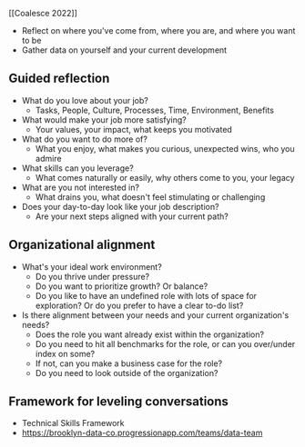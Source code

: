 [[Coalesce 2022]]

- Reflect on where you've come from, where you are, and where you want to be
- Gather data on yourself and your current development

## Guided reflection
- What do you love about your job?
	- Tasks, People, Culture, Processes, Time, Environment, Benefits
- What would make your job more satisfying?
	- Your values, your impact, what keeps you motivated
- What do you want to do more of?
	- What you enjoy, what makes you curious, unexpected wins, who you admire
- What skills can you leverage?
	- What comes naturally or easily, why others come to you, your legacy
- What are you not interested in?
	- What drains you, what doesn't feel stimulating or challenging
- Does your day-to-day look like your job description?
	- Are your next steps aligned with your current path?

## Organizational alignment
- What's your ideal work environment?
	- Do you thrive under pressure?
	- Do you want to prioritize growth? Or balance?
	- Do you like to have an undefined role with lots of space for exploration? Or do you prefer to have a clear to-do list?
- Is there alignment between your needs and your current organization's needs?
	- Does the role you want already exist within the organization?
	- Do you need to hit all benchmarks for the role, or can you over/under index on some?
	- If not, can you make a business case for the role?
	- Do you need to look outside of the organization?

## Framework for leveling conversations
- Technical Skills Framework
- https://brooklyn-data-co.progressionapp.com/teams/data-team